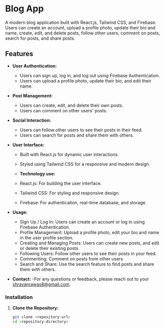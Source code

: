 # Blog App

A modern blog application built with React.js, Tailwind CSS, and Firebase. Users can create an account, upload a profile photo, update their bio and name, create, edit, and delete posts, follow other users, comment on posts, search for posts, and share posts. 

## Features

- **User Authentication:** 
  - Users can sign up, log in, and log out using Firebase Authentication.
  - Users can upload a profile photo, update their bio, and edit their name.

- **Post Management:**
  - Users can create, edit, and delete their own posts.
  - Users can comment on other users' posts.

- **Social Interaction:**
  - Users can follow other users to see their posts in their feed.
  - Users can search for posts and share them with others.

- **User Interface:**
  - Built with React.js for dynamic user interactions.
  - Styled using Tailwind CSS for a responsive and modern design.
 
  - **Technology use:**
  - React.js: For building the user interface.
  - Tailwind CSS: For styling and responsive design.
  - Firebase: For authentication, real-time database, and storage.

- **Usage:**
  - Sign Up / Log In: Users can create an account or log in using Firebase Authentication.
  - Profile Management: Upload a profile photo, edit your bio and name in the user profile section.
  - Creating and Managing Posts: Users can create new posts, and edit or delete their existing posts.
  - Following Users: Follow other users to see their posts in your feed.
  - Commenting: Comment on posts from other users.
  - Search and Share: Use the search feature to find posts and share them with others.

- **Contact:**
-For any questions or feedback, please reach out to your shravanrawas8@gmail.com.

### Installation

1. **Clone the Repository:**

   ```bash
   git clone <repository-url>
   cd <repository-directory>


 
 
